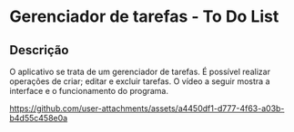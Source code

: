 # Gerenciador de tarefas - To Do List

## Descrição 
O aplicativo se trata de um gerenciador de tarefas. É possível realizar operações de criar; editar e excluir tarefas. O vídeo a seguir mostra a interface e o funcionamento do programa.


https://github.com/user-attachments/assets/a4450df1-d777-4f63-a03b-b4d55c458e0a

